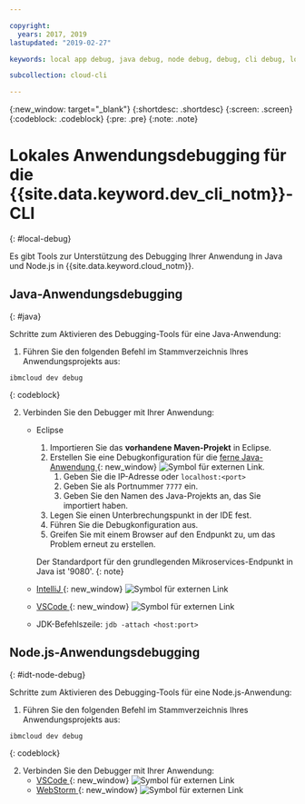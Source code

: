 ```yaml
---

copyright:
  years: 2017, 2019
lastupdated: "2019-02-27"

keywords: local app debug, java debug, node debug, debug, cli debug, local cli, ibmcloud dev, dev debug

subcollection: cloud-cli

---
```


{:new_window: target="_blank"}
{:shortdesc: .shortdesc}
{:screen: .screen}
{:codeblock: .codeblock}
{:pre: .pre}
{:note: .note}

# Lokales Anwendungsdebugging für die {{site.data.keyword.dev_cli_notm}}-CLI
{: #local-debug}

Es gibt Tools zur Unterstützung des Debugging Ihrer Anwendung in Java und Node.js in {{site.data.keyword.cloud_notm}}.

## Java-Anwendungsdebugging
{: #java}

Schritte zum Aktivieren des Debugging-Tools für eine Java-Anwendung:

1. Führen Sie den folgenden Befehl im Stammverzeichnis Ihres Anwendungsprojekts aus: 

  ```
  ibmcloud dev debug
  ```
  {: codeblock}

2. Verbinden Sie den Debugger mit Ihrer Anwendung:

	* Eclipse
      1. Importieren Sie das **vorhandene Maven-Projekt** in Eclipse.
      2. Erstellen Sie eine Debugkonfiguration für die [ferne Java-Anwendung ](http://help.eclipse.org/neon/index.jsp?topic=%2Forg.eclipse.jdt.doc.user%2Ftasks%2Ftask-remotejava_launch_config.htm){: new_window} ![Symbol für externen Link](../../icons/launch-glyph.svg "Symbol für externen Link").
      		1. Geben Sie die IP-Adresse oder `localhost:<port>`  
      		2. Geben Sie als Portnummer `7777` ein.
      		3. Geben Sie den Namen des Java-Projekts an, das Sie importiert haben.
      6. Legen Sie einen Unterbrechungspunkt in der IDE fest.
      7. Führen Sie die Debugkonfiguration aus.
      8. Greifen Sie mit einem Browser auf den Endpunkt zu, um das Problem erneut zu erstellen.  
	   
	   Der Standardport für den grundlegenden Mikroservices-Endpunkt in Java ist '9080'.
	   {: note}

	* [IntelliJ ](https://www.jetbrains.com/help/idea/2016.3/run-debug-configuration-remote.html){: new_window} ![Symbol für externen Link](../../icons/launch-glyph.svg "Symbol für externen Link")
	* [VSCode ](https://marketplace.visualstudio.com/items?itemName=donjayamanne.javadebugger){: new_window} ![Symbol für externen Link](../../icons/launch-glyph.svg "Symbol für externen Link")
	* JDK-Befehlszeile: `jdb -attach <host:port>`

## Node.js-Anwendungsdebugging
{: #idt-node-debug}

Schritte zum Aktivieren des Debugging-Tools für eine Node.js-Anwendung:

1. Führen Sie den folgenden Befehl im Stammverzeichnis Ihres Anwendungsprojekts aus: 
  ```
  ibmcloud dev debug
  ```
  {: codeblock}

2. Verbinden Sie den Debugger mit Ihrer Anwendung:
	* [VSCode ](https://blog.docker.com/2016/07/live-debugging-docker/){: new_window} ![Symbol für externen Link](../../icons/launch-glyph.svg "Symbol für externen Link")
	* [WebStorm ](https://blog.alexseifert.com/2016/10/25/debugging-node-js-in-a-docker-container-with-webstorm/){: new_window} ![Symbol für externen Link](../../icons/launch-glyph.svg "Symbol für externen Link")


<!--
## Swift application debugging - content from mike tunnicliffe
{: #swift}

Steps to enable debug for a Swift application:  

1. On the App server (or system where the Swift application will execute), you should start the 'lldb server':
 - `lldb-server platform -->
<!-- listen <port number>`
2. On the App server, build the Kitura-based server application using the debug configuration:
 - `swift build debug`
3. On the App server, start the Kitura-based server application:
 - `./build/debug/Kitura-Starter`
4. On the client system (also known as the host system), start the 'lldb client':
 - `lldb`
5. Configure lldb client to connect to lldb-server:
 - `(lldb) platform select remote-linux`
 - `(lldb) platform connect connect://<ip address server>:<port number server>`
6. Execute commands to debug remote program:
 - `(lldb) process attach -->
<!--pid 3626`
-->
